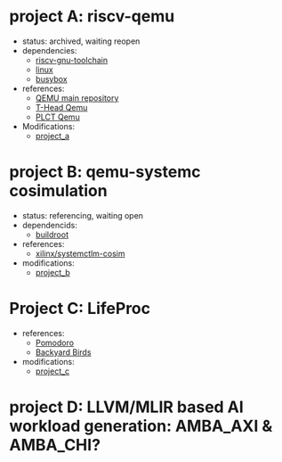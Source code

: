 # project A: riscv-qemu
  - status: archived, waiting reopen
  - dependencies:
    - [riscv-gnu-toolchain](https://github.com/riscv-collab/riscv-gnu-toolchain)
    - [linux](https://github.com/torvalds/linux.git)
    - [busybox](https://git.busybox.net/busybox)
  - references:
    - [QEMU main repository](https://gitlab.com/qemu-project/qemu)
    - [T-Head Qemu](https://github.com/T-head-Semi/qemu)
    - [PLCT Qemu](https://github.com/plctlab/plct-qemu)
  - Modifications:
    - [project_a](https://github.com/lazyoung/project_a)

# project B: qemu-systemc cosimulation
  - status: referencing, waiting open
  - dependencids:
    - [buildroot](https://github.com/buildroot/buildroot)
  - references:
    - [xilinx/systemctlm-cosim](https://github.com/Xilinx/systemctlm-cosim-demo)
  - modifications:
    - [project_b](https://github.com/lazyoung/project_b)

# Project C: LifeProc
  - references:
    - [Pomodoro](https://github.com/shengyuan-lu/PomodoroCat)
    - [Backyard Birds](https://github.com:apple/sample-backyard-birds)
  - modifications:
    - [project_c](https://github.com/lazyoung/project_c)

# project D: LLVM/MLIR based AI workload generation: AMBA_AXI & AMBA_CHI?


